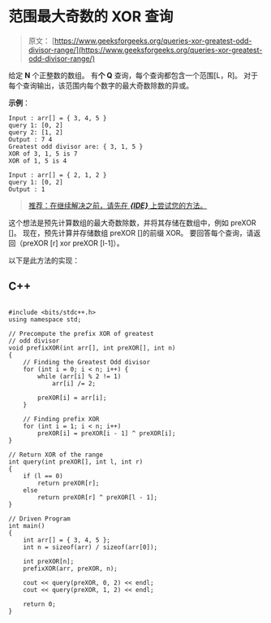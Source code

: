 # 范围最大奇数的 XOR 查询

> 原文： [https://www.geeksforgeeks.org/queries-xor-greatest-odd-divisor-range/](https://www.geeksforgeeks.org/queries-xor-greatest-odd-divisor-range/)

给定 **N** 个正整数的数组。 有**个 Q** 查询，每个查询都包含一个范围[L，R]。 对于每个查询输出，该范围内每个数字的最大奇数除数的异或。

**示例**：

```
Input : arr[] = { 3, 4, 5 }
query 1: [0, 2]
query 2: [1, 2]
Output : 7 4
Greatest odd divisor are: { 3, 1, 5 }
XOR of 3, 1, 5 is 7
XOR of 1, 5 is 4

Input : arr[] = { 2, 1, 2 }
query 1: [0, 2]
Output : 1

```

> [推荐：在继续解决之前，请先在 ***{IDE}*** 上尝试您的方法。](https://ide.geeksforgeeks.org/)

这个想法是预先计算数组的最大奇数除数，并将其存储在数组中，例如 preXOR []。 现在，预先计算并存储数组 preXOR []的前缀 XOR。 要回答每个查询，请返回（preXOR [r] xor preXOR [l-1]）。

以下是此方法的实现：

## C++ 

```

#include <bits/stdc++.h> 
using namespace std; 

// Precompute the prefix XOR of greatest  
// odd divisor 
void prefixXOR(int arr[], int preXOR[], int n) 
{ 
    // Finding the Greatest Odd divisor 
    for (int i = 0; i < n; i++) { 
        while (arr[i] % 2 != 1) 
            arr[i] /= 2; 

        preXOR[i] = arr[i]; 
    } 

    // Finding prefix XOR 
    for (int i = 1; i < n; i++) 
        preXOR[i] = preXOR[i - 1] ^ preXOR[i]; 
} 

// Return XOR of the range 
int query(int preXOR[], int l, int r) 
{ 
    if (l == 0) 
        return preXOR[r]; 
    else
        return preXOR[r] ^ preXOR[l - 1]; 
} 

// Driven Program 
int main() 
{ 
    int arr[] = { 3, 4, 5 }; 
    int n = sizeof(arr) / sizeof(arr[0]); 

    int preXOR[n]; 
    prefixXOR(arr, preXOR, n); 

    cout << query(preXOR, 0, 2) << endl; 
    cout << query(preXOR, 1, 2) << endl; 

    return 0; 
} 

```